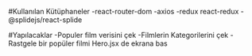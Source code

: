 #Kullanılan Kütüphaneler
-react-router-dom
-axios
-redux
react-redux
-@splidejs/react-splide

#Yapılacaklar
-Populer film verisini çek
-Filmlerin Kategorilerini çek
-Rastgele bir popüler filmi Hero.jsx de ekrana bas
